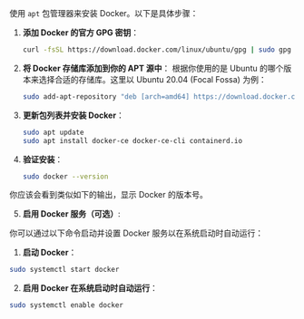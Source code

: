 使用 `apt` 包管理器来安装 Docker。以下是具体步骤：

1. **添加 Docker 的官方 GPG 密钥**：
   ```bash
   curl -fsSL https://download.docker.com/linux/ubuntu/gpg | sudo gpg --dearmour -o /etc/apt/trusted.gpg.d/docker.gpg
   ```

2. **将 Docker 存储库添加到你的 APT 源中**：
   根据你使用的是 Ubuntu 的哪个版本来选择合适的存储库。这里以 Ubuntu 20.04 (Focal Fossa) 为例：

   ```bash
   sudo add-apt-repository "deb [arch=amd64] https://download.docker.com/linux/ubuntu $(lsb_release -cs) stable"
   ```

3. **更新包列表并安装 Docker**：
   ```bash
   sudo apt update
   sudo apt install docker-ce docker-ce-cli containerd.io
   ```

4. **验证安装**：
   ```bash
   sudo docker --version
   ```

  你应该会看到类似如下的输出，显示 Docker 的版本号。

5. **启用 Docker 服务（可选）**:

  你可以通过以下命令启动并设置 Docker 服务以在系统启动时自动运行：

  1. **启动 Docker**：
   ```bash
   sudo systemctl start docker
   ```

  2. **启用 Docker 在系统启动时自动运行**：
   ```bash
   sudo systemctl enable docker
   ```